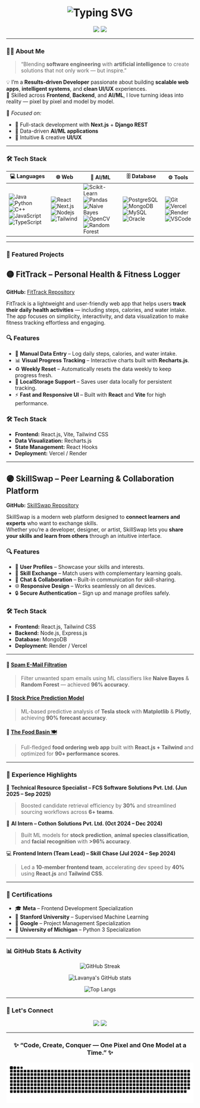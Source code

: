 <h1 align="center">
  <img src="https://readme-typing-svg.demolab.com?font=Fira+Code&size=30&pause=1000&color=00BFFF&center=true&vCenter=true&width=700&lines=Hey+there!+I'm+Lavanya+Sharma;Software+Developer+|+AI+Enthusiast" alt="Typing SVG" />
</h1>


<p align="center">
  <a href="https://www.linkedin.com/in/lavanya-sharma-329b41246/"><img src="https://img.shields.io/badge/LinkedIn-0077B5?style=flat&logo=linkedin&logoColor=white" /></a>
  <a href="https://lavanya-sharma.vercel.app/"><img src="https://img.shields.io/badge/Portfolio-1E90FF?style=flat&logo=vercel&logoColor=white" /></a>
</p>

---

### 👨‍💻 About Me

> “Blending **software engineering** with **artificial intelligence** to create solutions that not only work — but inspire.”

💡 I’m a **Results-driven Developer** passionate about building **scalable web apps**, **intelligent systems**, and **clean UI/UX** experiences.  
🧠 Skilled across **Frontend**, **Backend**, and **AI/ML**, I love turning ideas into reality — pixel by pixel and model by model.

🎯 *Focused on:*
- 🚀 Full-stack development with **Next.js** + **Django REST**
- 🧩 Data-driven **AI/ML applications**
- 🎨 Intuitive & creative **UI/UX**

---

### 🛠️ Tech Stack

<div align="center">


| 💻 Languages | 🌐 Web | 🧠 AI/ML | 🗄️ Database | ⚙️ Tools |
|---------------|----------------|----------------|----------------|----------------|
| ![Java](https://skillicons.dev/icons?i=java) ![Python](https://skillicons.dev/icons?i=python) ![C++](https://skillicons.dev/icons?i=cpp) ![JavaScript](https://skillicons.dev/icons?i=javascript) ![TypeScript](https://skillicons.dev/icons?i=typescript) | ![React](https://skillicons.dev/icons?i=react) ![Next.js](https://skillicons.dev/icons?i=nextjs) ![Nodejs](https://skillicons.dev/icons?i=nodejs) ![Tailwind](https://skillicons.dev/icons?i=tailwind) | ![Scikit-Learn](https://img.shields.io/badge/-ScikitLearn-orange?logo=scikitlearn&logoColor=white) ![Pandas](https://img.shields.io/badge/-Pandas-150458?logo=pandas) ![Naive Bayes](https://img.shields.io/badge/-NaiveBayes-blue?logo=python&logoColor=white) ![OpenCV](https://img.shields.io/badge/-OpenCV-lightgrey?logo=opencv&logoColor=white) ![Random Forest](https://img.shields.io/badge/-RandomForest-green?logo=python&logoColor=white) | ![PostgreSQL](https://skillicons.dev/icons?i=postgres) ![MongoDB](https://skillicons.dev/icons?i=mongodb) ![MySQL](https://skillicons.dev/icons?i=mysql) ![Oracle](https://skillicons.dev/icons?i=oracle) | ![Git](https://skillicons.dev/icons?i=git) ![Vercel](https://skillicons.dev/icons?i=vercel) ![Render](https://skillicons.dev/icons?i=render) ![VSCode](https://skillicons.dev/icons?i=vscode) |




</div>

---

### 🧩 Featured Projects

## 🟡 FitTrack – Personal Health & Fitness Logger  
**GitHub:** [FitTrack Repository](https://github.com/lava918/FitTrack.git)

FitTrack is a lightweight and user-friendly web app that helps users **track their daily health activities** — including steps, calories, and water intake.  
The app focuses on simplicity, interactivity, and data visualization to make fitness tracking effortless and engaging.

### 🔍 Features
- 🧮 **Manual Data Entry** – Log daily steps, calories, and water intake.  
- 📊 **Visual Progress Tracking** – Interactive charts built with **Recharts.js**.  
- ♻️ **Weekly Reset** – Automatically resets the data weekly to keep progress fresh.  
- 💾 **LocalStorage Support** – Saves user data locally for persistent tracking.  
- ⚡ **Fast and Responsive UI** – Built with **React** and **Vite** for high performance.

### 🛠️ Tech Stack
- **Frontend:** React.js, Vite, Tailwind CSS  
- **Data Visualization:** Recharts.js  
- **State Management:** React Hooks  
- **Deployment:** Vercel / Render  

---

## 🟣 SkillSwap – Peer Learning & Collaboration Platform  
**GitHub:** [SkillSwap Repository](https://github.com/lava918/SkillSwap.git)

SkillSwap is a modern web platform designed to **connect learners and experts** who want to exchange skills.  
Whether you’re a developer, designer, or artist, SkillSwap lets you **share your skills and learn from others** through an intuitive interface.

### 🔍 Features
- 👥 **User Profiles** – Showcase your skills and interests.  
- 🔄 **Skill Exchange** – Match users with complementary learning goals.  
- 💬 **Chat & Collaboration** – Built-in communication for skill-sharing.  
- 🌐 **Responsive Design** – Works seamlessly on all devices.  
- 🔒 **Secure Authentication** – Sign up and manage profiles safely.

### 🛠️ Tech Stack
- **Frontend:** React.js, Tailwind CSS  
- **Backend:** Node.js, Express.js  
- **Database:** MongoDB  
- **Deployment:** Render / Vercel  

---

#### 🔹 [Spam E-Mail Filtration](https://github.com/lava918/Spam_e-mail_filteration_python_and_machine_learning)
> Filter unwanted spam emails using ML classifiers like **Naive Bayes** & **Random Forest** — achieved **96% accuracy**.

#### 🔹 [Stock Price Prediction Model](https://github.com/lava918/Stock)
> ML-based predictive analysis of **Tesla stock** with **Matplotlib** & **Plotly**, achieving **90% forecast accuracy**.

#### 🔹 [The Food Basin 🍽️](https://lava918.github.io)
> Full-fledged **food ordering web app** built with **React.js + Tailwind** and optimized for **90+ performance scores**.

---

### 🏢 Experience Highlights

🧭 **Technical Resource Specialist – FCS Software Solutions Pvt. Ltd. (Jun 2025 – Sep 2025)**  
> Boosted candidate retrieval efficiency by **30%** and streamlined sourcing workflows across **6+ teams**.

🤖 **AI Intern – Cothon Solutions Pvt. Ltd. (Oct 2024 – Dec 2024)**  
> Built ML models for **stock prediction**, **animal species classification**, and **facial recognition** with **>96% accuracy**.

💻 **Frontend Intern (Team Lead) – Skill Chase (Jul 2024 – Sep 2024)**  
> Led a **10-member frontend team**, accelerating dev speed by **40%** using **React.js** and **Tailwind CSS**.

---

### 🧠 Certifications

- 🎓 **Meta** – Frontend Development Specialization  
- 🧮 **Stanford University** – Supervised Machine Learning  
- 🧰 **Google** – Project Management Specialization  
- 🐍 **University of Michigan** – Python 3 Specialization  

---

### 📊 GitHub Stats & Activity

<div align="center">
  
  ![GitHub Streak](https://streak-stats.demolab.com?user=lava918&theme=tokyonight&hide_border=true)
  
  ![Lavanya's GitHub stats](https://github-readme-stats.vercel.app/api?username=lava918&show_icons=true&theme=tokyonight&hide_border=true)
  
  ![Top Langs](https://github-readme-stats.vercel.app/api/top-langs/?username=lava918&layout=compact&theme=tokyonight&hide_border=true)

</div>

---

### 🌈 Let's Connect

<p align="center">
  <a href="https://www.linkedin.com/in/lavanya-sharma-329b41246/"><img src="https://img.shields.io/badge/LinkedIn-Connect-blue?style=for-the-badge&logo=linkedin" /></a>
  <a href="https://lavanya-sharma.vercel.app/"><img src="https://img.shields.io/badge/Portfolio-Visit-1E90FF?style=for-the-badge&logo=vercel" /></a>
</p>

---

<h3 align="center">✨ “Code, Create, Conquer — One Pixel and One Model at a Time.” ✨</h3>

<div align="center">
  <img src="https://github.com/Platane/snk/raw/output/github-contribution-grid-snake.svg" alt="snake animation" />
</div>
